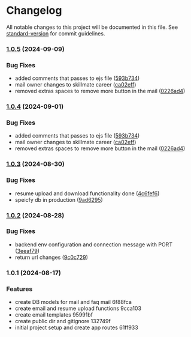 # Changelog

All notable changes to this project will be documented in this file. See [standard-version](https://github.com/conventional-changelog/standard-version) for commit guidelines.

### [1.0.5](https://github.com-work/skillmatedev/api/compare/v1.0.3...v1.0.5) (2024-09-09)


### Bug Fixes

* added comments that passes to ejs file ([593b734](https://github.com-work/skillmatedev/api/commit/593b73408fb9a1dacf2a8f0bf8eb1057a765205c))
* mail owner changes to skillmate career ([ca02eff](https://github.com-work/skillmatedev/api/commit/ca02eff1295186ad26d01e03519b36dfbaf49095))
* removed extras spaces to remove more button in the mail ([0226ad4](https://github.com-work/skillmatedev/api/commit/0226ad4895fb3f563365870b0747ec61aeda64a4))

### [1.0.4](https://github.com-work/skillmatedev/api/compare/v1.0.3...v1.0.4) (2024-09-01)


### Bug Fixes

* added comments that passes to ejs file ([593b734](https://github.com-work/skillmatedev/api/commit/593b73408fb9a1dacf2a8f0bf8eb1057a765205c))
* mail owner changes to skillmate career ([ca02eff](https://github.com-work/skillmatedev/api/commit/ca02eff1295186ad26d01e03519b36dfbaf49095))
* removed extras spaces to remove more button in the mail ([0226ad4](https://github.com-work/skillmatedev/api/commit/0226ad4895fb3f563365870b0747ec61aeda64a4))

### [1.0.3](https://github.com-work/skillmatedev/api/compare/v1.0.2...v1.0.3) (2024-08-30)


### Bug Fixes

* resume upload and download functionality done ([4c6fef6](https://github.com-work/skillmatedev/api/commit/4c6fef65341e5564f356e466f1d11c141497b23c))
* speicfy db in production ([9ad6295](https://github.com-work/skillmatedev/api/commit/9ad6295780f13878e99a4df7e5b81687d68bebd0))

### [1.0.2](https://github.com-work/skillmatedev/api/compare/v1.0.1...v1.0.2) (2024-08-28)


### Bug Fixes

* backend env configuration and connection message with PORT ([3eeaf79](https://github.com-work/skillmatedev/api/commit/3eeaf79f336431b604ffa4995ac09e992ff78d9b))
* return url changes ([9c0c729](https://github.com-work/skillmatedev/api/commit/9c0c729ae4fd1e0661276f3271b18537ff3bc240))

### 1.0.1 (2024-08-17)


### Features

* create DB models for mail and faq mail 6f88fca
* create email and resume upload functions 9cca103
* create email templates 95991bf
* create public dir and gitignore 132749f
* initial project setup and create app routes 61ff933
